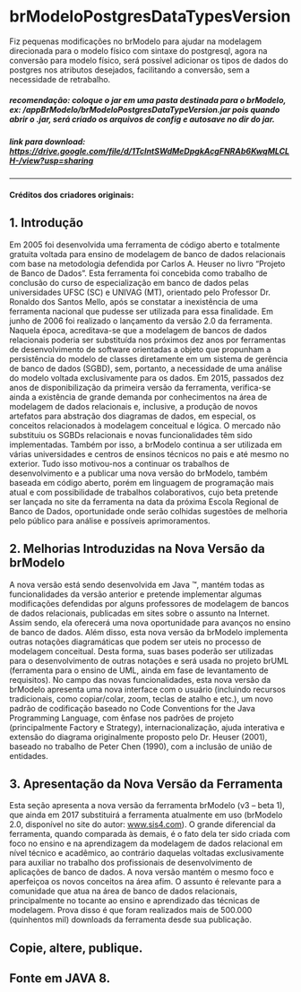 # brModeloPostgresDataTypesVersion
Fiz pequenas modificações no brModelo para ajudar na modelagem direcionada para o modelo físico com sintaxe do postgresql, agora na conversão para modelo físico, será possível adicionar os tipos de dados do postgres nos atributos desejados, facilitando a conversão, sem a necessidade de retrabalho.

##### recomendação: coloque o jar em uma pasta destinada para o brModelo, ex: /appBrModelo/brModeloPostgresDataTypeVersion.jar pois quando abrir o .jar, será criado os arquivos de config e autosave no dir do jar.
##### link para download: https://drive.google.com/file/d/1TclntSWdMeDpgkAcgFNRAb6KwqMLCLH-/view?usp=sharing  

---
#### Créditos dos criadores originais:
## 1. Introdução
Em 2005 foi desenvolvida uma ferramenta de código aberto e totalmente gratuita voltada para ensino de modelagem de banco de dados relacionais com base na metodologia defendida por Carlos A. Heuser no livro “Projeto de Banco de Dados”. Esta ferramenta foi concebida como trabalho de conclusão do curso de especialização em banco de dados pelas universidades UFSC (SC) e UNIVAG (MT), orientado pelo Professor Dr. Ronaldo dos Santos Mello, após se constatar a inexistência de uma ferramenta nacional que pudesse ser utilizada para essa finalidade.
Em junho de 2006 foi realizado o lançamento da versão 2.0 da ferramenta. Naquela época, acreditava-se que a modelagem de bancos de dados relacionais poderia ser substituída nos próximos dez anos por ferramentas de desenvolvimento de software orientadas a objeto que propunham a persistência do modelo de classes diretamente em um sistema de gerência de banco de dados (SGBD), sem, portanto, a necessidade de uma análise do modelo voltada exclusivamente para os dados.
Em 2015, passados dez anos de disponibilização da primeira versão da ferramenta, verifica-se ainda a existência de grande demanda por conhecimentos na área de modelagem de dados relacionais e, inclusive, a produção de novos artefatos para
abstração dos diagramas de dados, em especial, os conceitos relacionados à modelagem conceitual e lógica. O mercado não substituiu os SGBDs relacionais e novas funcionalidades têm sido implementadas. Também por isso, a brModelo continua a ser utilizada em várias universidades e centros de ensinos técnicos no pais e até mesmo no exterior.
Tudo isso motivou-nos a continuar os trabalhos de desenvolvimento e a publicar uma nova versão do brModelo, também baseada em código aberto, porém em linguagem de programação mais atual e com possibilidade de trabalhos colaborativos, cujo beta pretende ser lançada no site da ferramenta na data da próxima Escola Regional de Banco de Dados, oportunidade onde serão colhidas sugestões de melhoria pelo público para análise e possíveis aprimoramentos.

## 2. Melhorias Introduzidas na Nova Versão da brModelo
A nova versão está sendo desenvolvida em Java ™, mantém todas as funcionalidades da versão anterior e pretende implementar algumas modificações defendidas por alguns professores de modelagem de bancos de dados relacionais, publicadas em sites sobre o assunto na Internet. Assim sendo, ela oferecerá uma nova oportunidade para avanços no ensino de banco de dados.
Além disso, esta nova versão da brModelo implementa outras notações diagramáticas que podem ser uteis no processo de modelagem conceitual. Desta forma, suas bases poderão ser utilizadas para o desenvolvimento de outras notações e será usada no projeto brUML (ferramenta para o ensino de UML, ainda em fase de levantamento de requisitos).
No campo das novas funcionalidades, esta nova versão da brModelo apresenta uma nova interface com o usuário (incluindo recursos tradicionais, como copiar/colar, zoom, teclas de atalho e etc.), um novo padrão de codificação baseado no Code Conventions for the Java Programming Language, com ênfase nos padrões de projeto (principalmente Factory e Strategy), internacionalização, ajuda interativa e extensão do diagrama originalmente proposto pelo Dr. Heuser (2001), baseado no trabalho de Peter Chen (1990), com a inclusão de união de entidades.

## 3. Apresentação da Nova Versão da Ferramenta
Esta seção apresenta a nova versão da ferramenta brModelo (v3 – beta 1), que ainda em 2017 substituirá a ferramenta atualmente em uso (brModelo 2.0, disponível no site do autor: www.sis4.com).
O grande diferencial da ferramenta, quando comparada às demais, é o fato dela ter sido criada com foco no ensino e na aprendizagem da modelagem de dados relacional em nível técnico e acadêmico, ao contrário daquelas voltadas exclusivamente para auxiliar no trabalho dos profissionais de desenvolvimento de aplicações de banco de dados. A nova versão mantém o mesmo foco e aperfeiçoa os novos conceitos na área afim.
O assunto é relevante para a comunidade que atua na área de banco de dados relacionais, principalmente no tocante ao ensino e aprendizado das técnicas de modelagem. Prova disso é que foram realizados mais de 500.000 (quinhentos mil) downloads da ferramenta desde sua publicação.

## Copie, altere, publique.

## Fonte em JAVA 8.
